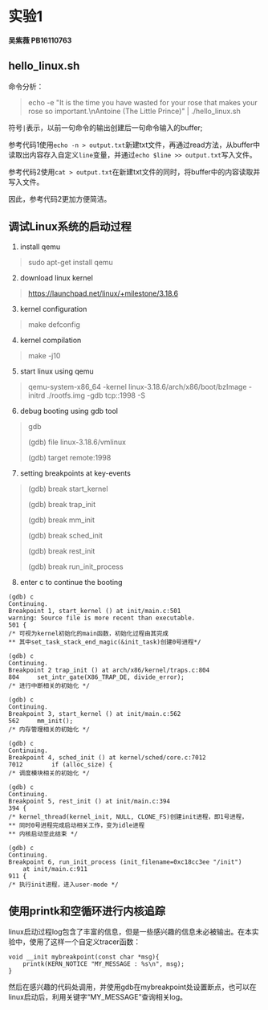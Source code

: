 # 实验1
**吴紫薇 PB16110763**

## hello_linux.sh
命令分析：
>echo -e "It is the time you have wasted for your rose that makes your rose so important.\nAntoine (The Little Prince)" | ./hello_linux.sh

符号`|`表示，以前一句命令的输出创建后一句命令输入的buffer;

参考代码1使用`echo -n > output.txt`新建txt文件，再通过read方法，从buffer中读取出内容存入自定义`line`变量，并通过`echo $line >> output.txt`写入文件。

参考代码2使用`cat > output.txt`在新建txt文件的同时，将buffer中的内容读取并写入文件。

因此，参考代码2更加方便简洁。

## 调试Linux系统的启动过程
1. install qemu
> sudo apt-get install qemu

2. download linux kernel 
> https://launchpad.net/linux/+milestone/3.18.6

3. kernel configuration
> make defconfig

4. kernel compilation 
> make -j10

5. start linux using qemu
> qemu-system-x86_64 -kernel linux-3.18.6/arch/x86/boot/bzImage -initrd ./rootfs.img -gdb tcp::1998 -S

6. debug booting using gdb tool
> gdb 
> 
> (gdb) file linux-3.18.6/vmlinux
> 
>  (gdb) target remote:1998

7. setting breakpoints at key-events
> (gdb) break start_kernel
> 
> (gdb) break trap_init
> 
> (gdb) break mm_init
> 
> (gdb) break sched_init
> 
> (gdb) break rest_init
> 
> (gdb) break run_init_process

8. enter c to continue the booting

```
(gdb) c
Continuing.
Breakpoint 1, start_kernel () at init/main.c:501
warning: Source file is more recent than executable.
501	{
/* 可视为kernel初始化的main函数，初始化过程由其完成 
** 其中set_task_stack_end_magic(&init_task)创建0号进程*/

(gdb) c
Continuing.
Breakpoint 2 trap_init () at arch/x86/kernel/traps.c:804
804		set_intr_gate(X86_TRAP_DE, divide_error);
/* 进行中断相关的初始化 */

(gdb) c
Continuing.
Breakpoint 3, start_kernel () at init/main.c:562
562		mm_init();
/* 内存管理相关的初始化 */

(gdb) c
Continuing.
Breakpoint 4, sched_init () at kernel/sched/core.c:7012
7012		if (alloc_size) {
/* 调度模块相关的初始化 */

(gdb) c
Continuing.
Breakpoint 5, rest_init () at init/main.c:394
394	{
/* kernel_thread(kernel_init, NULL, CLONE_FS)创建init进程，即1号进程， 
** 同时0号进程完成启动相关工作，变为idle进程 
** 内核启动至此结束 */

(gdb) c
Continuing.
Breakpoint 6, run_init_process (init_filename=0xc18cc3ee "/init")
    at init/main.c:911
911	{
/* 执行init进程，进入user-mode */
```

## 使用printk和空循环进行内核追踪

linux启动过程log包含了丰富的信息，但是一些感兴趣的信息未必被输出。在本实验中，使用了这样一个自定义tracer函数：
```
void __init mybreakpoint(const char *msg){
	printk(KERN_NOTICE "MY_MESSAGE : %s\n", msg);
}
```
然后在感兴趣的代码处调用，并使用gdb在mybreakpoint处设置断点，也可以在linux启动后，利用关键字“MY_MESSAGE”查询相关log。